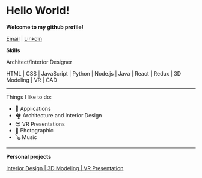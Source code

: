 # Hello World!

**Welcome to my github profile!**

[Email](rodhentringer@gmail.com) | [Linkdin](https://www.linkedin.com/in/rod-hent/)

**Skills**

Architect/Interior Designer

HTML | CSS | JavaScript | Python | Node.js | Java | React | Redux | 3D Modeling | VR | CAD  

---

Things I like to do:

- 📱 Applications
- 🏘 Architecture and Interior Design
- 😎 VR Presentations
- 📸 Photographic
- 🪕 Music

---

**Personal projects**

[Interior Design | 3D Modeling | VR Presentation](https://viewer.divein.studio/story/vuS-RZo)
